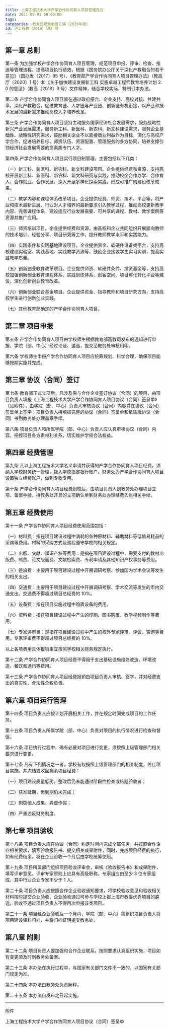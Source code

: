 ```yaml
---
title: 上海工程技术大学产学合作协同育人项目管理办法
date: 2021-02-01 00:00:00
tags: 
categories: 教务处规章制度汇编（2020年度）
id: 沪工程教〔2019〕192 号
---
```


## 第一章 总则

第一条 为加强学校产学合作协同育人项目管理，规范项目申报、评审、检查、推选等管理流程，提高项目执行绩效，根据《国务院办公厅关于深化产教融合的若干意见》（国办发〔2017〕95 号）、《教育部产学合作协同育人项目管理办法》（教高厅〔2020〕1 号）和《关于加快建设发展新工科 实施卓越工程师教育培养计划 2. 0 的意见》（教高〔2018〕3 号）文件精神，结合学校实际，特制订本办法。

第二条 产学合作协同育人项目旨在通过政府搭台、企业支持、高校对接、共建共享，深化产教融合，促进教育链、人才链与产业链、创新链有机衔接，以产业和技术发展的最新需求推动高校人才培养改革。

第三条 产学合作协同育人项目坚持主动服务国家经济社会发展需求，服务战略性新兴产业发展需求，服务新工科、新医科、新农科、新文科建设需求，服务企业基础性、战略性研究需求，鼓励相关企业不以直接商业利益作为目标，深化与高校产学合作，促进培养目标、师资队伍、资源配置、管理服务的多方协同，培养支撑引领经济社会发展需要的高素质专门人才。

第四条 产学合作协同育人项目实行项目制管理，主要包括以下几类：

（一）新工科、新医科、新农科、新文科建设项目。企业提供经费和资源，支持高校开展新工科、新医科、新农科、新文科研究与实践，推动校企合作办学、合作育人、合作就业、合作发展，深入开展多样化探索实践，形成可推广的建设改革成果。

（二）教学内容和课程体系改革项目。企业提供经费、师资、技术、平台等，将产业和技术最新进展、行业对人才培养的最新要求引入教学过程，推动高校更新教学内容、完善课程体系，建设适应行业发展需要、可共享的课程、教材、教学案例等资源并推广应用。

（三）师资培训项目。企业提供经费和资源，由高校和企业共同组织开展面向教师的技术培训、经验分享、项目研究等工作，提升教师教学水平和实践能力。

（四）实践条件和实践基地建设项目。企业提供资金、软硬件设备或平台，支持高校建设实验室、实践基地、实践教学资源等，鼓励企业接收学生实习实训，提高实践教学质量。

（五）创新创业教育改革项目。企业提供师资、软硬件条件、投资基金等，支持高校加强创新创业教育课程体系、实践训练体系、创客空间、项目孵化转化平台等建设，深化创新创业教育改革。

（六）创新创业联合基金项目。企业提供资金、指导教师和项目研究方向，支持高校学生进行创新创业实践。

（七）其他教育部确定的产学合作协同育人项目。

## 第二章 项目申报

第五条 产学合作协同育人项目由学校师生根据教育部高教司发布的通知进行申报，学院（部、中心）经过论证、遴选，提交至教务处审核用印。

第六条 学校师生申报产学合作协同育人项目应统筹规划、科学合理，确保项目能够按期实施并完成。

## 第三章 协议（合同）签订

第七条 教育部正式立项后，凡涉及需与合作企业签订协议（合同）的项目，由项目负责人填报《上海工程技术大学产学合作协同育人项目协议（合同）签呈单》（见附件），由学院（部、中心）负责人审核协议（合同）内容并在协议（合同）签呈单上签字；项目负责人持填报完整的协议（合同）签呈单和纸质版协议（合同）书到教务处办理盖章手续。

第八条 项目负责人和所属学院（部、中心）负责人应认真审核协议（合同）内容，把控项目各方责权利关系，切实维护学校合法权益。

## 第四章 经费管理

第九条 凡以上海工程技术大学名义申请并获得的产学合作协同育人项目经费，须纳入学校财务统一管理，拨入学校指定银行账户。财务处为产学合作协同育人项目设置独立经费账户，做到专款专用。

第十条 产学合作协同育人项目经费到校后，由项目负责人到教务处办理项目立项、备案手续，持教务处开具的立项确认单到财务处办理经费入账相关手续。

## 第五章 经费使用

第十一条 产学合作协同育人项目经费使用范围包括：

（一）材料费：指在项目建设过程中消耗的各种原材料、辅助材料等低值易耗品的采购等费用。材料的采购方式及流程遵守学校的相关规定。

（二）出版、文献、知识产权等费用：是指在项目建设过程中，需要支付的教材出版费、邮费、论文版面费、文献检索费、专利申请及其他知识产权事务等费用。

（三）差旅费：主要用于项目建设过程中开展调研考察、参加国内学术会议等发生的相关支出。

（四）交通费：主要用于项目建设过程中开展调研考察、学术交流等发生的市内交通支出。交通费不得超过项目总经费的 10%。

（五）设备费：指在项目实施过程中购置设备的费用。

（六）资料费：指在项目建设过程中产生的印刷、图书购置、教学视频制作等费用。

（七）专家评审费：是指在项目建设过程中产生的校外专家评审、评议、咨询等费用。专家评审费不得超过项目总经费的 10%。

以上各项费用具体报销事宜按照学校相关财务规定执行。

第十二条 产学合作协同育人项目经费不得用于支出基础设施维修改造、环境改造、餐饮和通讯等费用。

第十三条 产学合作协同育人项目经费报销由项目负责人审核、签字，并对经费支出的真实性、合法性全权负责。

## 第六章 项目运行管理

第十四条 项目负责人应按计划开展相关工作，并在规定时间完成项目的工作任务。

第十五条 项目负责人所属学院（部、中心）负责对项目的执行情况进行检查和督促。

第十六条 项目执行过程中，确有必要对项目进行变更，须按照上级管理部门相关要求进行变更。

第十七条 凡有下列情况之一者，学校有权按照上级管理部门的相关制度，终止项目实施，并冻结或收回剩余项目经费：

（一）项目建设质量低劣，整改后仍未能通过阶段性检查或结题验收者；

（二）获准延期，但到期仍未完成；

（三）剽窃他人成果、弄虚作假；

（四）严重违反财务制度。

## 第七章 项目验收

第十八条 项目负责人应在协议（合同）约定时间内完成全部任务，并按照合作企业相关要求，填写验收报告书、提交相关成果附件，同时，完成项目经费的执行，如有经费结余，将在企业验收一个月后由学校统筹使用。

第十九条 项目所属部门组织项目验收评审会，审核《验收报告书》和成果附件，填写评审意见。评审专家原则上应具有高级职称，专家组应由至少 3 位专家组成，其中行业企业专家不少于 1 人。

第二十条 项目负责人应按照合作企业验收通知要求，将学校验收意见和验收相关材料按时提交企业验收，企业验收通过可参与学校上报上海市教委优秀项目的遴选，验收不通过项目负责人不得再次申报该类项目。

第二十一条 项目经企业验收后一个月内，学院（部、中心）需组织项目负责人将项目建设资料归档，并将归档证明提交教务处。

## 第八章 附则

第二十二条 项目负责人要加强和合作企业联系，按照要求认真组织实施，项目如有变更须及时到教务处备案。

第二十三条 本办法在执行过程中，与国家有关部门文件不一致的，以国家有关部门规定为准。

第二十四条 本办法由教务处负责解释。

第二十五条 本办法自发布之日起实施。

---

附件

上海工程技术大学产学合作协同育人项目协议（合同）签呈单
